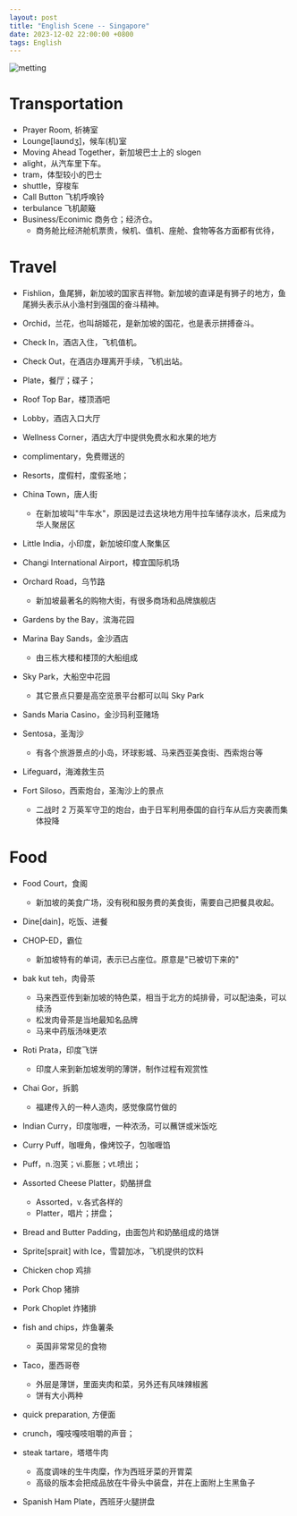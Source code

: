 ```yaml
---
layout: post
title: "English Scene -- Singapore"
date: 2023-12-02 22:00:00 +0800
tags: English
---
```


![metting](/assets/images/2023-12-02-English_scene_singapore_1.jpg)

# Transportation

- Prayer Room, 祈祷室
- Lounge[laʊndʒ]，候车(机)室
- Moving Ahead Together，新加坡巴士上的 slogen
- alight，从汽车里下车。
- tram，体型较小的巴士
- shuttle，穿梭车
- Call Button 飞机呼唤铃
- terbulance 飞机颠簸
- Business/Econimic 商务仓；经济仓。
  - 商务舱比经济舱机票贵，候机、值机、座舱、食物等各方面都有优待，

# Travel

- Fishlion，鱼尾狮，新加坡的国家吉祥物。新加坡的直译是有狮子的地方，鱼尾狮头表示从小渔村到强国的奋斗精神。
- Orchid，兰花，也叫胡姬花，是新加坡的国花，也是表示拼搏奋斗。

- Check In，酒店入住，飞机值机。
- Check Out，在酒店办理离开手续，飞机出站。
- Plate，餐厅；碟子；
- Roof Top Bar，楼顶酒吧
- Lobby，酒店入口大厅
- Wellness Corner，酒店大厅中提供免费水和水果的地方
- complimentary，免费赠送的

- Resorts，度假村，度假圣地；
- China Town，唐人街
  - 在新加坡叫"牛车水"，原因是过去这块地方用牛拉车储存淡水，后来成为华人聚居区
- Little India，小印度，新加坡印度人聚集区
- Changi International Airport，樟宜国际机场

- Orchard Road，乌节路

  - 新加坡最著名的购物大街，有很多商场和品牌旗舰店

- Gardens by the Bay，滨海花园
- Marina Bay Sands，金沙酒店

  - 由三栋大楼和楼顶的大船组成

- Sky Park，大船空中花园

  - 其它景点只要是高空览景平台都可以叫 Sky Park

- Sands Maria Casino，金沙玛利亚赌场

- Sentosa，圣淘沙
  - 有各个旅游景点的小岛，环球影城、马来西亚美食街、西索炮台等
- Lifeguard，海滩救生员
- Fort Siloso，西索炮台，圣淘沙上的景点
  - 二战时 2 万英军守卫的炮台，由于日军利用泰国的自行车从后方突袭而集体投降

# Food

- Food Court，食阁
  - 新加坡的美食广场，没有税和服务费的美食街，需要自己把餐具收起。
- Dine[dain]，吃饭、进餐
- CHOP-ED，霸位

  - 新加坡特有的单词，表示已占座位。原意是"已被切下来的"

- bak kut teh，肉骨茶

  - 马来西亚传到新加坡的特色菜，相当于北方的炖排骨，可以配油条，可以续汤
  - 松发肉骨茶是当地最知名品牌
  - 马来中药版汤味更浓

- Roti Prata，印度飞饼

  - 印度人来到新加坡发明的薄饼，制作过程有观赏性

- Chai Gor，拆鹅

  - 福建传入的一种人造肉，感觉像腐竹做的

- Indian Curry，印度咖喱，一种浓汤，可以蘸饼或米饭吃
- Curry Puff，咖喱角，像烤饺子，包咖喱馅
- Puff，n.泡芙；vi.膨胀；vt.喷出；

- Assorted Cheese Platter，奶酪拼盘

  - Assorted，v.各式各样的
  - Platter，唱片；拼盘；

- Bread and Butter Padding，由面包片和奶酪组成的烙饼

- Sprite[sprait] with Ice，雪碧加冰，飞机提供的饮料

- Chicken chop 鸡排
- Pork Chop 猪排
- Pork Choplet 炸猪排

- fish and chips，炸鱼薯条

  - 英国非常常见的食物

- Taco，墨西哥卷

  - 外层是薄饼，里面夹肉和菜，另外还有风味辣椒酱
  - 饼有大小两种

- quick preparation, 方便面
- crunch，嘎吱嘎吱咀嚼的声音；

- steak tartare，塔塔牛肉
  - 高度调味的生牛肉糜，作为西班牙菜的开胃菜
  - 高级的版本会把成品放在牛骨头中装盘，并在上面附上生黑鱼子
- Spanish Ham Plate，西班牙火腿拼盘
